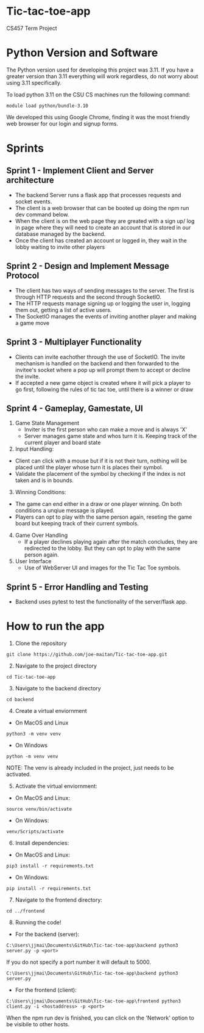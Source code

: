 # Tic-tac-toe-app
CS457 Term Project

# Python Version and Software
The Python version used for developing this project was 3.11. If you have a greater version than 3.11 everything will work regardless, do not worry about using 3.11 specifically.

To load python 3.11 on the CSU CS machines run the following command:
```
module load python/bundle-3.10
```

We developed this using Google Chrome, finding it was the most friendly web browser for our login and signup forms.

# Sprints
## Sprint 1 - Implement Client and Server architecture
- The backend Server runs a flask app that processes requests and socket events.
- The client is a web browser that can be booted up doing the npm run dev command below.
- When the client is on the web page they are greated with a sign up/ log in page where they will need to create an account that is stored in our database managed by the backend.
- Once the client has created an account or logged in, they wait in the lobby waiting to invite other players

## Sprint 2 - Design and Implement Message Protocol
- The client has two ways of sending messages to the server. The first is through HTTP requests and the second through SocketIO.
- The HTTP requests manage signing up or logging the user in, logging them out, getting a list of active users.
- The SocketIO manages the events of inviting another player and making a game move

## Sprint 3 - Multiplayer Functionality
- Clients can invite eachother through the use of SocketIO. The invite mechanism is handled on the backend and then forwarded to the invitee's socket where a pop up will prompt them to accept or decline the invite.
- If accepted a new game object is created where it will pick a player to go first, following the rules of tic tac toe, until there is a winner or draw

## Sprint 4 - Gameplay, Gamestate, UI
1. Game State Management
   - Inviter is the first person who can make a move and is always 'X'
   - Server manages game state and whos turn it is. Keeping track of the current player and board state
2. Input Handling:
  - Client can click with a mouse but if it is not their turn, nothing will be placed until the player whose turn it is
    places their symbol.
  - Validate the placement of the symbol by checking if the index is not taken and is in bounds.
3. Winning Conditions:
  - The game can end either in a draw or one player winning. On both conditions a unqiue message is played.
  - Players can opt to play with the same person again, reseting the game board but keeping track of their current symbols.
4. Game Over Handling
   - If a player declines playing again after the match concludes, they are redirected to the lobby. But they can
     opt to play with the same person again.
5. User Interface
   - Use of WebServer UI and images for the Tic Tac Toe symbols.
## Sprint 5 - Error Handling and Testing
- Backend uses pytest to test the functionality of the server/flask app.

# How to run the app
1. Clone the repository
```
git clone https://github.com/joe-maitan/Tic-tac-toe-app.git
```

2. Navigate to the project directory
```
cd Tic-tac-toe-app
```

3. Navigate to the backend directory
```
cd backend
```

4. Create a virtual enviornment
* On MacOS and Linux
```
python3 -m venv venv
```

* On Windows
```
python -m venv venv
```

NOTE: The venv is already included in the project, just needs to be activated.

5. Activate the virtual enviornment:
* On MacOS and Linux:
```
source venv/bin/activate
```

* On Windows:
```
venv/Scripts/activate
```

6. Install dependencies:
* On MacOS and Linux:
```
pip3 install -r requirements.txt
```

* On Windows:
```
pip install -r requirements.txt
```

7. Navigate to the frontend directory:
```
cd ../frontend
```

8. Running the code!
* For the backend (server):
```
C:\Users\jjmai\Documents\GitHub\Tic-tac-toe-app\backend python3 server.py -p <port>
```
If you do not specify a port number it will default to 5000.
```
C:\Users\jjmai\Documents\GitHub\Tic-tac-toe-app\backend python3 server.py
```
* For the frontend (client):
```
C:\Users\jjmai\Documents\GitHub\Tic-tac-toe-app\frontend python3 client.py -i <hostaddress> -p <port>
```
When the npm run dev is finished, you can click on the 'Network' option to be visibile to other hosts.


